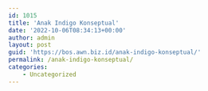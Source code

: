 ```yaml
---
id: 1015
title: 'Anak Indigo Konseptual'
date: '2022-10-06T08:34:13+00:00'
author: admin
layout: post
guid: 'https://bos.awn.biz.id/anak-indigo-konseptual/'
permalink: /anak-indigo-konseptual/
categories:
    - Uncategorized
---
```


